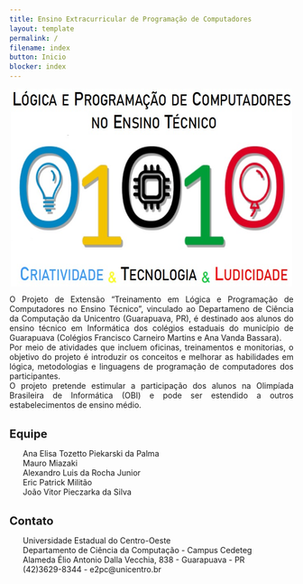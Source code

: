 ```yaml
---
title: Ensino Extracurricular de Programação de Computadores
layout: template
permalink: /
filename: index
button: Inicio
blocker: index
---
```

<div class="content">
	<p align="center">
	<img width="500" height="350" align="center" src="images/logo.jpg"/>
	</p>
	<p align="justify">
		O Projeto de Extensão “Treinamento em Lógica e Programação de Computadores no Ensino Técnico”, vinculado ao Departameno de Ciência da Computação da Unicentro (Guarapuava, PR), é destinado aos alunos do ensino técnico em Informática dos colégios estaduais do município de Guarapuava (Colégios Francisco Carneiro Martins e Ana Vanda Bassara). <br>
		Por meio de atividades que incluem oficinas, treinamentos e monitorias, o objetivo do projeto é introduzir os conceitos e melhorar as habilidades em lógica, metodologias e linguagens de programação de computadores dos participantes.
	<br>
	O projeto pretende estimular a participação dos alunos na Olimpíada Brasileira de Informática (OBI) e pode ser estendido a outros estabelecimentos de ensino médio.	</p>

<p><br>
	<b style="font-size:20px;">Equipe</b><br>
</p>
<ul>
			<p>
			Ana Elisa Tozetto Piekarski da Palma<br>
			Mauro Miazaki<br>
			Alexandro Luis da Rocha Junior<br>
			Eric Patrick Militão<br>
			João Vitor Pieczarka da Silva<br>
			</p>
</ul>
<p>
<p><br>
	<b style="font-size:20px;">Contato</b><br>
</p>
<ul>
			<p>
			Universidade Estadual do Centro-Oeste <br>
			Departamento de Ciência da Computação - Campus Cedeteg<br>
			Alameda Élio Antonio Dalla Vecchia, 838 - Guarapuava - PR<br>
			(42)3629-8344  -  e2pc@unicentro.br<br>
			</p>
</ul>
</p>
</div>
